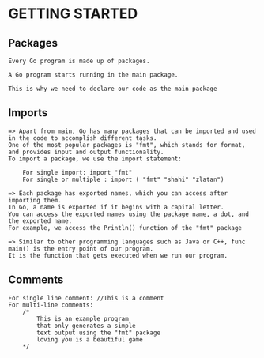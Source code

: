 # GETTING STARTED

## Packages

    Every Go program is made up of packages.

    A Go program starts running in the main package.

    This is why we need to declare our code as the main package


## Imports

    => Apart from main, Go has many packages that can be imported and used in the code to accomplish different tasks.
    One of the most popular packages is "fmt", which stands for format, and provides input and output functionality.
    To import a package, we use the import statement:
        
        For single import: import "fmt" 
        For single or multiple : import ( "fmt" "shahi" "zlatan")

    => Each package has exported names, which you can access after importing them.
    In Go, a name is exported if it begins with a capital letter.
    You can access the exported names using the package name, a dot, and the exported name.
    For example, we access the Println() function of the "fmt" package
    
    => Similar to other programming languages such as Java or C++, func main() is the entry point of our program.
    It is the function that gets executed when we run our program.

## Comments
    For single line comment: //This is a comment
    For multi-line comments: 
        /*
            This is an example program
            that only generates a simple
            text output using the "fmt" package
            loving you is a beautiful game
        */
